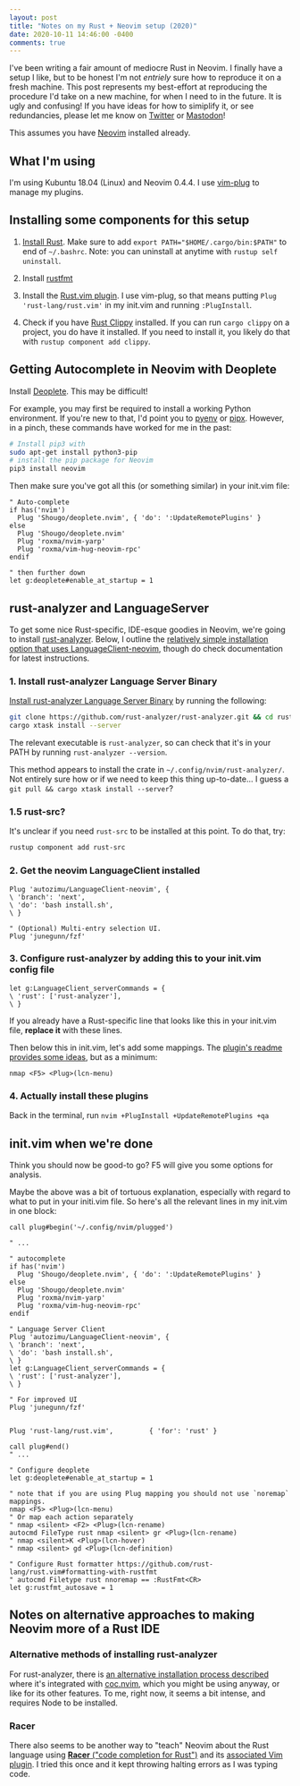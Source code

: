 ```yaml
---
layout: post
title: "Notes on my Rust + Neovim setup (2020)"
date: 2020-10-11 14:46:00 -0400
comments: true
---
```


I've been writing a fair amount of mediocre Rust in Neovim. I finally have a setup I like, but to be honest I'm not _entriely_ sure how to reproduce it on a fresh machine. This post represents my best-effort at reproducing the procedure I'd take on a new machine, for when I need to in the future. It is ugly and confusing! If you have ideas for how to simiplify it, or see redundancies, please let me know on [Twitter](https://www.twitter.com/sts10) or [Mastodon](https://octodon.social/@schlink)!

This assumes you have [Neovim](https://github.com/neovim/neovim/wiki/Installing-Neovim) installed already.

## What I'm using

I'm using Kubuntu 18.04 (Linux) and Neovim 0.4.4. I use [vim-plug](https://github.com/junegunn/vim-plug) to manage my plugins.

## Installing some components for this setup

1. [Install Rust](https://www.rust-lang.org/en-US/install.html). Make sure to add `export PATH="$HOME/.cargo/bin:$PATH"` to end of `~/.bashrc`. Note: you can uninstall at anytime with `rustup self uninstall`.

2. Install [rustfmt](https://github.com/rust-lang-nursery/rustfmt) 

3. Install the [Rust.vim plugin](https://github.com/rust-lang/rust.vim#formatting-with-rustfmt). I use vim-plug, so that means putting `Plug 'rust-lang/rust.vim'` in my init.vim and running `:PlugInstall`.

4. Check if you have [Rust Clippy](https://github.com/rust-lang-nursery/rust-clippy#usage) installed. If you can run `cargo clippy` on a project, you do have it installed. If you need to install it, you likely do that with `rustup component add clippy`.

## Getting Autocomplete in Neovim with Deoplete 

Install [Deoplete](https://github.com/Shougo/deoplete.nvim#install). This may be difficult! 

For example, you may first be required to install a working Python environment. If you're new to that, I'd point you to [pyenv](https://github.com/pyenv/pyenv-installer) or [pipx](https://pypi.org/project/pipx/). However, in a pinch, these commands have worked for me in the past: 

```bash
# Install pip3 with 
sudo apt-get install python3-pip 
# install the pip package for Neovim
pip3 install neovim 
```

Then make sure you've got all this (or something similar) in your init.vim file:

```vim
" Auto-complete
if has('nvim')
  Plug 'Shougo/deoplete.nvim', { 'do': ':UpdateRemotePlugins' }
else
  Plug 'Shougo/deoplete.nvim'
  Plug 'roxma/nvim-yarp'
  Plug 'roxma/vim-hug-neovim-rpc'
endif

" then further down
let g:deoplete#enable_at_startup = 1
```

## rust-analyzer and LanguageServer

To get some nice Rust-specific, IDE-esque goodies in Neovim, we're going to install [rust-analyzer](https://rust-analyzer.github.io/manual.html). Below, I outline the [relatively simple installation option that uses LanguageClient-neovim](https://rust-analyzer.github.io/manual.html#languageclient-neovim), though do check documentation for latest instructions.

### 1. Install rust-analyzer Language Server Binary

[Install rust-analyzer Language Server Binary](https://rust-analyzer.github.io/manual.html#rust-analyzer-language-server-binary) by running the following:

```bash
git clone https://github.com/rust-analyzer/rust-analyzer.git && cd rust-analyzer
cargo xtask install --server
```

The relevant executable is `rust-analyzer`, so can check that it's in your PATH by running `rust-analyzer --version`. 

This method appears to install the crate in `~/.config/nvim/rust-analyzer/`. Not entirely sure how or if we need to keep this thing up-to-date... I guess a `git pull && cargo xtask install --server`?

### 1.5 rust-src?

It's unclear if you need `rust-src` to be installed at this point. To do that, try:

```bash
rustup component add rust-src
```

### 2. Get the neovim LanguageClient installed

```vim
Plug 'autozimu/LanguageClient-neovim', {
\ 'branch': 'next',
\ 'do': 'bash install.sh',
\ }

" (Optional) Multi-entry selection UI.
Plug 'junegunn/fzf'
```

### 3. Configure rust-analyzer by adding this to your init.vim config file

```vim
let g:LanguageClient_serverCommands = {
\ 'rust': ['rust-analyzer'],
\ }
```

If you already have a Rust-specific line that looks like this in your init.vim file, **replace it** with these lines.

Then below this in init.vim, let's add some mappings. The [plugin's readme provides some ideas](https://github.com/autozimu/LanguageClient-neovim#quick-start), but as a minimum:

```vim
nmap <F5> <Plug>(lcn-menu)
```

### 4. Actually install these plugins

Back in the terminal, run `nvim +PlugInstall +UpdateRemotePlugins +qa`

## init.vim when we're done

Think you should now be good-to go? F5 will give you some options for analysis. 

Maybe the above was a bit of tortuous explanation, especially with regard to what to put in your initi.vim file. So here's all the relevant lines in my init.vim in one block: 

```vim
call plug#begin('~/.config/nvim/plugged')

" ...

" autocomplete
if has('nvim')
  Plug 'Shougo/deoplete.nvim', { 'do': ':UpdateRemotePlugins' }
else
  Plug 'Shougo/deoplete.nvim'
  Plug 'roxma/nvim-yarp'
  Plug 'roxma/vim-hug-neovim-rpc'
endif

" Language Server Client
Plug 'autozimu/LanguageClient-neovim', {
\ 'branch': 'next',
\ 'do': 'bash install.sh',
\ }
let g:LanguageClient_serverCommands = {
\ 'rust': ['rust-analyzer'],
\ }

" For improved UI
Plug 'junegunn/fzf'


Plug 'rust-lang/rust.vim',         { 'for': 'rust' }

call plug#end()
" ...

" Configure deoplete
let g:deoplete#enable_at_startup = 1

" note that if you are using Plug mapping you should not use `noremap` mappings.
nmap <F5> <Plug>(lcn-menu)
" Or map each action separately
" nmap <silent> <F2> <Plug>(lcn-rename)
autocmd FileType rust nmap <silent> gr <Plug>(lcn-rename)
" nmap <silent>K <Plug>(lcn-hover)
" nmap <silent> gd <Plug>(lcn-definition)

" Configure Rust formatter https://github.com/rust-lang/rust.vim#formatting-with-rustfmt
" autocmd Filetype rust nnoremap == :RustFmt<CR>
let g:rustfmt_autosave = 1
```

## Notes on alternative approaches to making Neovim more of a Rust IDE

### Alternative methods of installing rust-analyzer

For rust-analyzer, there is [an alternative installation process described](https://rust-analyzer.github.io/manual.html#coc-rust-analyzer) where it's integrated with [coc.nvim](https://github.com/neoclide/coc.nvim), which you might be using anyway, or like for its other features. To me, right now, it seems a bit intense, and requires Node to be installed.

### Racer

There also seems to be another way to "teach" Neovim about the Rust language using [**Racer** ("code completion for Rust")](https://github.com/racer-rust/racer) and its [associated Vim plugin](https://github.com/racer-rust/vim-racer). I tried this once and it kept throwing halting errors as I was typing code.
